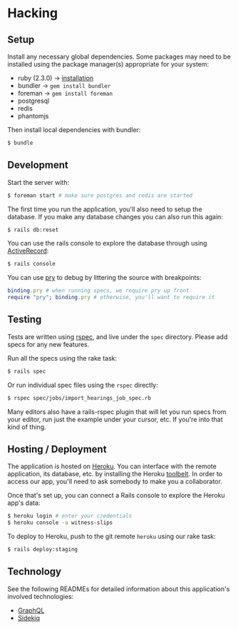 # Hacking

## Setup

Install any necessary global dependencies. Some packages may need to be installed using the package manager(s) appropriate for your system:

- ruby (2.3.0) -> [installation](https://github.com/rbenv/rbenv)
- bundler -> `gem install bundler`
- foreman -> `gem install foreman`
- postgresql
- redis
- phantomjs

Then install local dependencies with bundler:
```sh
$ bundle
```

## Development

Start the server with:

```sh
$ foreman start # make sure postgres and redis are started
```

The first time you run the application, you'll also need to setup the database. If you make any database changes you can also run this again:

```sh
$ rails db:reset
```

You can use the rails console to explore the database through using [ActiveRecord](http://guides.rubyonrails.org/active_record_querying.html):

```sh
$ rails console  
```

You can use [pry](http://pryrepl.org/) to debug by littering the source with breakpoints:

```ruby
binding.pry # when running specs, we require pry up front
require "pry"; binding.pry # otherwise, you'll want to require it
```

## Testing

Tests are written using [rspec](http://www.relishapp.com/rspec/rspec-expectations/v/3-5/docs), and live under the `spec` directory. Please add specs for any new features.

Run all the specs using the rake task:

```sh
$ rails spec
```

Or run individual spec files using the `rspec` directly:

```sh
$ rspec spec/jobs/import_hearings_job_spec.rb
```

Many editors also have a rails-rspec plugin that will let you run specs from your editor, run just the example under your cursor, etc. If you're into that kind of thing.

## Hosting / Deployment

The application is hosted on [Heroku](https://dashboard.heroku.com/apps/witness-slips). You can interface with the remote application, its database, etc. by installing the Heroku [toolbelt](https://devcenter.heroku.com/articles/heroku-cli#download-and-install). In order to access our app, you'll need to ask somebody to make you a collaborator.

Once that's set up, you can connect a Rails console to explore the Heroku app's data:

```sh
$ heroku login # enter your credentials
$ heroku console -a witness-slips
```

To deploy to Heroku, push to the git remote `heroku` using our rake task:

```sh
$ rails deploy:staging
```

## Technology

See the following READMEs for detailed information about this application's involved technologies:

- [GraphQL](wiki/graphql.md)
- [Sidekiq](wiki/sidekiq.md)
